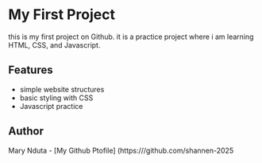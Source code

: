 # My First Project
this is my first project on Github. it  is a practice project where i am learning HTML, CSS, and Javascript.
## Features
- simple website structures
- basic styling with CSS 
- Javascript practice
## Author
Mary Nduta - [My Github Ptofile] (https:///github.com/shannen-2025
